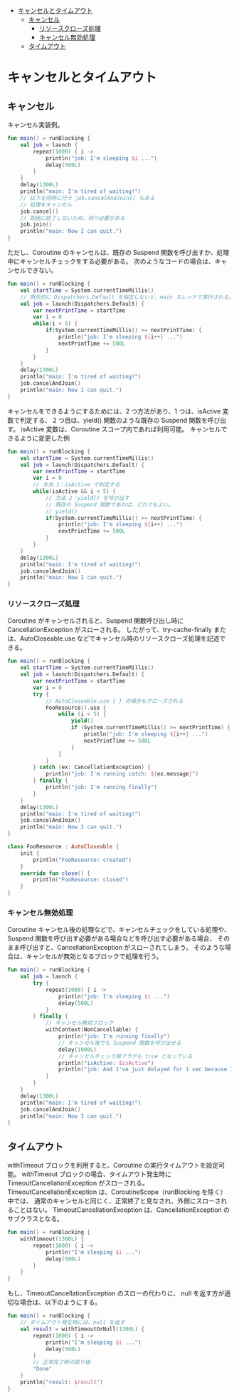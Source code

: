<!-- toc -->
- [キャンセルとタイムアウト](#キャンセルとタイムアウト)
  - [キャンセル](#キャンセル)
    - [リソースクローズ処理](#リソースクローズ処理)
    - [キャンセル無効処理](#キャンセル無効処理)
  - [タイムアウト](#タイムアウト)

# キャンセルとタイムアウト

## キャンセル
キャンセル実装例。
```kotlin
fun main() = runBlocking {
    val job = launch {
        repeat(1000) { i ->
            println("job: I'm sleeping $i ...")
            delay(500L)
        }
    }
    delay(1300L)
    println("main: I'm tired of waiting!")
    // 以下を同時に行う job.cancelAndJoin() もある
    // 処理をキャンセル
    job.cancel()
    // 即座に終了しないため、待つ必要がある
    job.join()
    println("main: Now I can quit.")
}
```
ただし、Coroutine のキャンセルは、既存の Suspend 関数を呼び出すか、処理中にキャンセルチェックをする必要がある。
次のようなコードの場合は、キャンセルできない。
```kotlin
fun main() = runBlocking {
    val startTime = System.currentTimeMillis()
    // 明示的に Dispatchers.Default を指定しないと、main スレッドで実行される。（要調査）
    val job = launch(Dispatchers.Default) {
        var nextPrintTime = startTime
        var i = 0
        while(i < 5) {
            if(System.currentTimeMillis() >= nextPrintTime) {
                println("job: I'm sleeping ${i++} ...")
                nextPrintTime += 500L
            }
        }
    }
    delay(1300L)
    println("main: I'm tired of waiting!")
    job.cancelAndJoin()
    println("main: Now I can quit.")
}
```
キャンセルをできるようにするためには、2 つ方法があり、1 つは、isActive 変数で判定する、
2 つ目は、yield() 関数のような既存の Suspend 関数を呼び出す。
isActive 変数は、Coroutine スコープ内であれば利用可能。
キャンセルできるように変更した例
```kotlin
fun main() = runBlocking {
    val startTime = System.currentTimeMillis()
    val job = launch(Dispatchers.Default) {
        var nextPrintTime = startTime
        var i = 0
        // 方法 1：isActive で判定する
        while(isActive && i < 5) {
            // 方法 2：yield() を呼び出す
            // 既存の Suspend 関数であれば、どれでもよい。
            // yield()
            if(System.currentTimeMillis() >= nextPrintTime) {
                println("job: I'm sleeping ${i++} ...")
                nextPrintTime += 500L
            }
        }
    }
    delay(1300L)
    println("main: I'm tired of waiting!")
    job.cancelAndJoin()
    println("main: Now I can quit.")
}
```

### リソースクローズ処理
Coroutine がキャンセルされると、Suspend 関数呼び出し時に CancellationException がスローされる。
したがって、try-cache-finally または、AutoCloseable.use などでキャンセル時のリソースクローズ処理を記述できる。
```kotlin
fun main() = runBlocking {
    val startTime = System.currentTimeMillis()
    val job = launch(Dispatchers.Default) {
        var nextPrintTime = startTime
        var i = 0
        try {
            // AutoCloseable.use { } の場合もクローズされる
            FooResource().use {
                while (i < 5) {
                    yield()
                    if (System.currentTimeMillis() >= nextPrintTime) {
                        println("job: I'm sleeping ${i++} ...")
                        nextPrintTime += 500L
                    }
                }
            }
        } catch (ex: CancellationException) {
            println("job: I'm running catch: ${ex.message}")
        } finally {
            println("job: I'm running finally")
        }
    }
    delay(1300L)
    println("main: I'm tired of waiting!")
    job.cancelAndJoin()
    println("main: Now I can quit.")
}

class FooResource : AutoCloseable {
    init {
        println("FooResource: created")
    }
    override fun close() {
        println("FooResource: closed")
    }
}
```

### キャンセル無効処理
Coroutine キャンセル後の処理などで、キャンセルチェックをしている処理や、
Suspend 関数を呼び出す必要がある場合などを呼び出す必要がある場合、
そのまま呼び出すと、CancellationException がスローされてしまう。
そのような場合は、キャンセルが無効となるブロックで処理を行う。
```kotlin
fun main() = runBlocking {
    val job = launch {
        try {
            repeat(1000) { i ->
                println("job: I'm sleeping $i ...")
                delay(500L)
            }
        } finally {
            // キャンセル無効ブロック
            withContext(NonCancellable) {
                println("job: I'm running finally")
                // キャンセル後でも Suspend 関数を呼び出せる
                delay(1000L)
                // キャンセルチェック用フラグも true となっている
                println("isActive: $isActive")
                println("job: And I've just delayed for 1 sec because I'm non-cancellable")
            }
        }
    }
    delay(1300L)
    println("main: I'm tired of waiting!")
    job.cancelAndJoin()
    println("main: Now I can quit.")
}
```

## タイムアウト
withTimeout ブロックを利用すると、Coroutine の実行タイムアウトを設定可能。
withTimeout ブロックの場合、タイムアウト発生時に TimeoutCancellationException がスローされる。
TimeoutCancellationException は、CoroutineScope（runBlocking を除く）中では、
通常のキャンセルと同じく、正常終了と見なされ、外側にスローされることはない。 
TimeoutCancellationException は、CancellationException のサブクラスとなる。
```kotlin
fun main() = runBlocking {
    withTimeout(1300L) {
        repeat(1000) { i ->
            println("I'm sleeping $i ...")
            delay(500L)
        }
    }
}
```

もし、TimeoutCancellationException のスローの代わりに、
null を返す方が適切な場合は、以下のようにする。
```kotlin
fun main() = runBlocking {
    // タイムアウト発生時には、null を返す
    val result = withTimeoutOrNull(1300L) {
        repeat(1000) { i ->
            println("I'm sleeping $i ...")
            delay(500L)
        }
        // 正常完了時の戻り値
        "Done"
    }
    println("result: $result")
}
```
